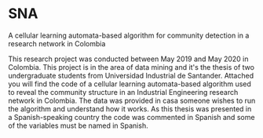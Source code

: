 # SNA

A cellular learning automata-based algorithm for community detection in a research network in Colombia

This research project was conducted between May 2019 and May 2020 in Colombia. This project is in the area of data mining and it's the thesis of two undergraduate students from Universidad Industrial de Santander. Attached you will find the code of a cellular learning automata-based algorithm used to reveal the community structure in an Industrial Engineering research network in Colombia. The data was provided in casa someone wishes to run the algorithm and understand how it works. As this thesis was presented in a Spanish-speaking country the code was commented in Spanish and some of the variables must be named in Spanish.
